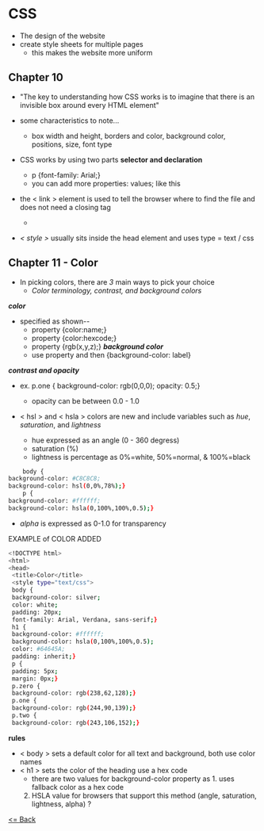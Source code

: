 # CSS

- The design of the website
- create style sheets for multiple   pages
    - this makes the website more uniform


## Chapter 10

- "The key to understanding how CSS works is to imagine that there is an invisible box around every HTML element"

- some characteristics to note...
    - box width and height, borders and color, background color, positions, size, font type
- CSS works by using two parts **selector and declaration**
    - p {font-family: Arial;}
    - you can add more properties: values; like this

- the < link > element is used to tell the browser where to find the file and does not need a closing tag
    - <link href = "" type="text/css" rel=/>

- *< style >* usually sits inside the head element and uses type = text / css

## Chapter 11 - Color

* In picking colors, there are *3* main ways to pick your choice
    - *Color terminology, contrast, and background colors*

***color***

- specified as shown--
    - property {color:name;}
    - property {color:hexcode;}
    - property {rgb(x,y,z);}
    ***background color***
    - use property and then {background-color: label}

***contrast and opacity***
 - ex. 
    p.one {
    background-color: rgb(0,0,0);
    opacity: 0.5;}
    - opacity can be between 0.0 - 1.0

- < hsl > and < hsla > colors are new and include variables such as *hue*, *saturation*, and *lightness*
    - hue expressed as an angle (0 - 360 degress)
    - saturation (%)
    - lightness is percentage as 0%=white, 50%=normal, & 100%=black
    
```bash
    body {
background-color: #C8C8C8;
background-color: hsl(0,0%,78%);}
    p {
background-color: #ffffff;
background-color: hsla(0,100%,100%,0.5);}
```
- *alpha* is expressed as 0-1.0 for transparency

EXAMPLE of COLOR ADDED

```bash
<!DOCTYPE html>
<html>
<head>
 <title>Color</title>
 <style type="text/css">
 body {
 background-color: silver;
 color: white;
 padding: 20px;
 font-family: Arial, Verdana, sans-serif;}
 h1 {
 background-color: #ffffff;
 background-color: hsla(0,100%,100%,0.5);
 color: #64645A;
 padding: inherit;}
 p {
 padding: 5px;
 margin: 0px;}
 p.zero {
 background-color: rgb(238,62,128);}
 p.one {
 background-color: rgb(244,90,139);}
 p.two {
 background-color: rgb(243,106,152);}
 ```

**rules**

- < body > sets a default color for all text and background, both use color names
- < h1 > sets the color of the heading use a hex code
    - there are two values for background-color property as 1. uses fallback color as a hex code
    2. HSLA value for browsers that support this method (angle, saturation, lightness, alpha) ?


[<= Back](README.md)